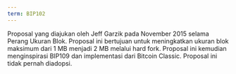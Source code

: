 ```yaml
---
term: BIP102
---
```


Proposal yang diajukan oleh Jeff Garzik pada November 2015 selama Perang Ukuran Blok. Proposal ini bertujuan untuk meningkatkan ukuran blok maksimum dari 1 MB menjadi 2 MB melalui hard fork. Proposal ini kemudian menginspirasi BIP109 dan implementasi dari Bitcoin Classic. Proposal ini tidak pernah diadopsi.
